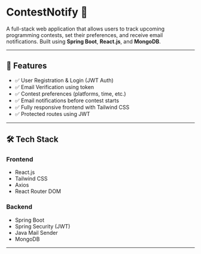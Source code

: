 # ContestNotify 🎯

A full-stack web application that allows users to track upcoming programming contests, set their preferences, and receive email notifications. Built using **Spring Boot**, **React.js**, and **MongoDB**.

---

## 🔧 Features

- ✅ User Registration & Login (JWT Auth)
- ✅ Email Verification using token
- ✅ Contest preferences (platforms, time, etc.)
- ✅ Email notifications before contest starts
- ✅ Fully responsive frontend with Tailwind CSS
- ✅ Protected routes using JWT

---

## 🛠️ Tech Stack

### Frontend
- React.js
- Tailwind CSS
- Axios
- React Router DOM

### Backend
- Spring Boot
- Spring Security (JWT)
- Java Mail Sender
- MongoDB

---
